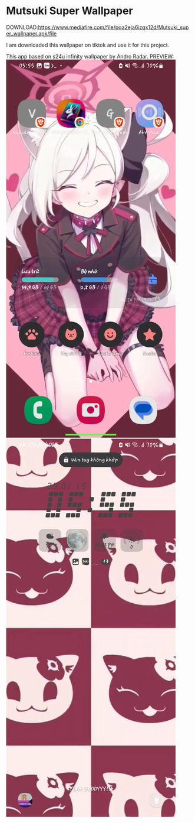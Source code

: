 # Mutsuki Super Wallpaper

DOWNLOAD:https://www.mediafire.com/file/pqa2eja6izqx12d/Mutsuki_super_wallpaper.apk/file

I am downloaded this wallpaper on tiktok and use it for this project.

This app based on s24u infinity wallpaper by Andro Radar.
PREVIEW:
![Preview](preview.jpg)
![Preview](preview2.jpg)
